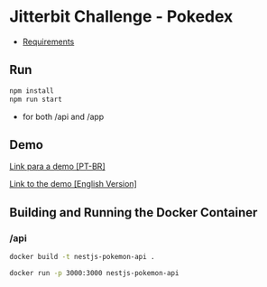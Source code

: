 # Jitterbit Challenge - Pokedex

- [Requirements](./requirements.md)

## Run

```bash
npm install
npm run start
```

- for both /api and /app

## Demo

[Link para a demo [PT-BR]](https://www.loom.com/share/8a0c12faaa55478dae37c4066fc927ba)

[Link to the demo [English Version]](https://www.loom.com/share/043bdc21fbba479baf3945f58c41f764)

## Building and Running the Docker Container

### /api

```bash
docker build -t nestjs-pokemon-api .
```

```bash
docker run -p 3000:3000 nestjs-pokemon-api
```

